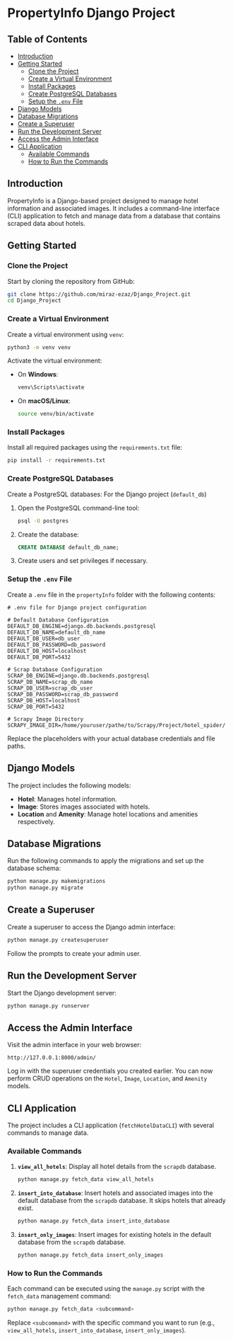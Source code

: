 # PropertyInfo Django Project

## Table of Contents
- [Introduction](#introduction)
- [Getting Started](#getting-started)
  - [Clone the Project](#clone-the-project)
  - [Create a Virtual Environment](#create-a-virtual-environment)
  - [Install Packages](#install-packages)
  - [Create PostgreSQL Databases](#create-postgresql-databases)
  - [Setup the `.env` File](#setup-the-env-file)
- [Django Models](#django-models)
- [Database Migrations](#database-migrations)
- [Create a Superuser](#create-a-superuser)
- [Run the Development Server](#run-the-development-server)
- [Access the Admin Interface](#access-the-admin-interface)
- [CLI Application](#cli-application)
  - [Available Commands](#available-commands)
  - [How to Run the Commands](#how-to-run-the-commands)

## Introduction

PropertyInfo is a Django-based project designed to manage hotel information and associated images. It includes a command-line interface (CLI) application to fetch and manage data from a database that contains scraped data about hotels.

## Getting Started

### Clone the Project

Start by cloning the repository from GitHub:

```bash
git clone https://github.com/miraz-ezaz/Django_Project.git
cd Django_Project
```

### Create a Virtual Environment

Create a virtual environment using `venv`:

```bash
python3 -m venv venv
```

Activate the virtual environment:

- On **Windows**:
  ```bash
  venv\Scripts\activate
  ```
- On **macOS/Linux**:
  ```bash
  source venv/bin/activate
  ```

### Install Packages

Install all required packages using the `requirements.txt` file:

```bash
pip install -r requirements.txt
```

### Create PostgreSQL Databases

Create a PostgreSQL databases: For the Django project (`default_db`)

1. Open the PostgreSQL command-line tool:

   ```bash
   psql -U postgres
   ```

2. Create the database:

   ```sql
   CREATE DATABASE default_db_name;
   ```

3. Create users and set privileges if necessary.

### Setup the `.env` File

Create a `.env` file in the `propertyInfo` folder with the following contents:

```plaintext
# .env file for Django project configuration

# Default Database Configuration
DEFAULT_DB_ENGINE=django.db.backends.postgresql
DEFAULT_DB_NAME=default_db_name
DEFAULT_DB_USER=db_user
DEFAULT_DB_PASSWORD=db_password
DEFAULT_DB_HOST=localhost
DEFAULT_DB_PORT=5432

# Scrap Database Configuration
SCRAP_DB_ENGINE=django.db.backends.postgresql
SCRAP_DB_NAME=scrap_db_name
SCRAP_DB_USER=scrap_db_user
SCRAP_DB_PASSWORD=scrap_db_password
SCRAP_DB_HOST=localhost
SCRAP_DB_PORT=5432

# Scrapy Image Directory
SCRAPY_IMAGE_DIR=/home/youruser/pathe/to/Scrapy/Project/hotel_spider/
```

Replace the placeholders with your actual database credentials and file paths.

## Django Models

The project includes the following models:

- **Hotel**: Manages hotel information.
- **Image**: Stores images associated with hotels.
- **Location** and **Amenity**: Manage hotel locations and amenities respectively.

## Database Migrations

Run the following commands to apply the migrations and set up the database schema:

```bash
python manage.py makemigrations
python manage.py migrate
```

## Create a Superuser

Create a superuser to access the Django admin interface:

```bash
python manage.py createsuperuser
```

Follow the prompts to create your admin user.

## Run the Development Server

Start the Django development server:

```bash
python manage.py runserver
```

## Access the Admin Interface

Visit the admin interface in your web browser:

```
http://127.0.0.1:8000/admin/
```

Log in with the superuser credentials you created earlier. You can now perform CRUD operations on the `Hotel`, `Image`, `Location`, and `Amenity` models.

## CLI Application

The project includes a CLI application (`fetchHotelDataCLI`) with several commands to manage data.

### Available Commands

1. **`view_all_hotels`**: Display all hotel details from the `scrapdb` database.
   ```bash
   python manage.py fetch_data view_all_hotels
   ```

2. **`insert_into_database`**: Insert hotels and associated images into the default database from the `scrapdb` database. It skips hotels that already exist.
   ```bash
   python manage.py fetch_data insert_into_database
   ```

3. **`insert_only_images`**: Insert images for existing hotels in the default database from the `scrapdb` database.
   ```bash
   python manage.py fetch_data insert_only_images
   ```

### How to Run the Commands

Each command can be executed using the `manage.py` script with the `fetch_data` management command:

```bash
python manage.py fetch_data <subcommand>
```

Replace `<subcommand>` with the specific command you want to run (e.g., `view_all_hotels`, `insert_into_database`, `insert_only_images`).

